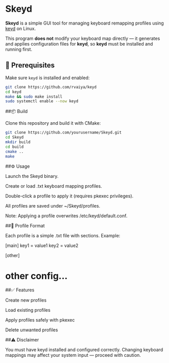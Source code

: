 # Skeyd

**Skeyd** is a simple GUI tool for managing keyboard remapping profiles using [keyd](https://github.com/rvaiya/keyd) on Linux.

This program **does not** modify your keyboard map directly — it generates and applies configuration files for **keyd**, so **keyd** must be installed and running first.

## 📌 Prerequisites

Make sure `keyd` is installed and enabled:

```bash
git clone https://github.com/rvaiya/keyd
cd keyd
make && sudo make install
sudo systemctl enable --now keyd
```

##📦 Build

Clone this repository and build it with CMake:
```bash
git clone https://github.com/yourusername/Skeyd.git
cd Skeyd
mkdir build
cd build
cmake ..
make
```

##⚙️ Usage

Launch the Skeyd binary.

Create or load .txt keyboard mapping profiles.

Double-click a profile to apply it (requires pkexec privileges).

All profiles are saved under ~/Skeyd/profiles.

Note: Applying a profile overwrites /etc/keyd/default.conf.


##📁 Profile Format

Each profile is a simple .txt file with sections. Example:

[main]
key1 = value1
key2 = value2

[other]
# other config...

##✅ Features

Create new profiles

Load existing profiles

Apply profiles safely with pkexec

Delete unwanted profiles


##⚠️ Disclaimer

You must have keyd installed and configured correctly.
Changing keyboard mappings may affect your system input — proceed with caution.


